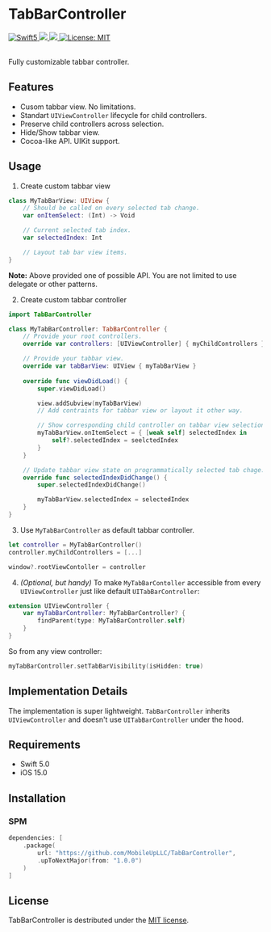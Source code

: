 # TabBarController

<div align="leading">
    <a href="https://developer.apple.com/swift">
        <img src="https://img.shields.io/badge/language-Swift_5-green" alt="Swift5" />
    </a>
    <a href="https://github.com/MobileUpLLC/TabBarController" >
        <img src="https://img.shields.io/badge/iOS-15.0+-orange?style=flat"/>
    </a>
    <a href="https://github.com/MobileUpLLC/TabBarController" >
        <img src="https://img.shields.io/badge/SPM-compatible-orange?style=flat"/>
    </a>
    <a href="https://github.com/MobileUpLLC/TabBarController/blob/main/LICENSE">
        <img src="https://img.shields.io/badge/license-MIT-green" alt="License: MIT" />
    </a>
</div>
<br>

Fully customizable tabbar controller.

## Features
* Cusom tabbar view. No limitations.
* Standart `UIViewController` lifecycle for child controllers.
* Preserve child controllers across selection.
* Hide/Show tabbar view.
* Cocoa-like API. UIKit support.

## Usage

1. Create custom tabbar view
```swift
class MyTabBarView: UIView { 
    // Should be called on every selected tab change.
    var onItemSelect: (Int) -> Void

    // Current selected tab index.
    var selectedIndex: Int

    // Layout tab bar view items.
}
```
**Note:** Above provided one of possible API. You are not limited to use delegate or other patterns.

2. Create custom tabbar controller
```swift
import TabBarController

class MyTabBarController: TabBarController {
    // Provide your root controllers.
    override var controllers: [UIViewController] { myChildControllers }

    // Provide your tabbar view.
    override var tabBarView: UIView { myTabBarView }
    
    override func viewDidLoad() {
        super.viewDidLoad()

        view.addSubview(myTabBarView)
        // Add contraints for tabbar view or layout it other way.

        // Show corresponding child controller on tabbar view selection change.
        myTabBarView.onItemSelect = { [weak self] selectedIndex in
            self?.selectedIndex = seelctedIndex
        }
    }

    // Update tabbar view state on programmatically selected tab chage.
    override func selectedIndexDidChange() {
        super.selectedIndexDidChange()

        myTabBarView.selectedIndex = selectedIndex
    }
}
```

3. Use `MyTabBarController` as default tabbar controller.
```swift
let controller = MyTabBarController()
controller.myChildControllers = [...]

window?.rootViewContoller = controller
```

4. *(Optional, but handy)* To make `MyTabBarContoller` accessible from every `UIViewController` just like default `UITabBarController`:
```swift
extension UIViewController {
    var myTabBarController: MyTabBarController? {
        findParent(type: MyTabBarController.self)
    }
}
```
So from any view controller:
```swift
myTabBarController.setTabBarVisibility(isHidden: true)
```

## Implementation Details
The implementation is super lightweight. `TabBarController` inherits `UIViewController` and doesn't use `UITabBarController` under the hood.

## Requirements
- Swift 5.0
- iOS 15.0

## Installation
### SPM

```swift
dependencies: [
    .package(
        url: "https://github.com/MobileUpLLC/TabBarController",
        .upToNextMajor(from: "1.0.0")
    )
]
```

## License
TabBarController is destributed under the [MIT license](https://github.com/MobileUpLLC/TabBarController/blob/main/LICENSE).
